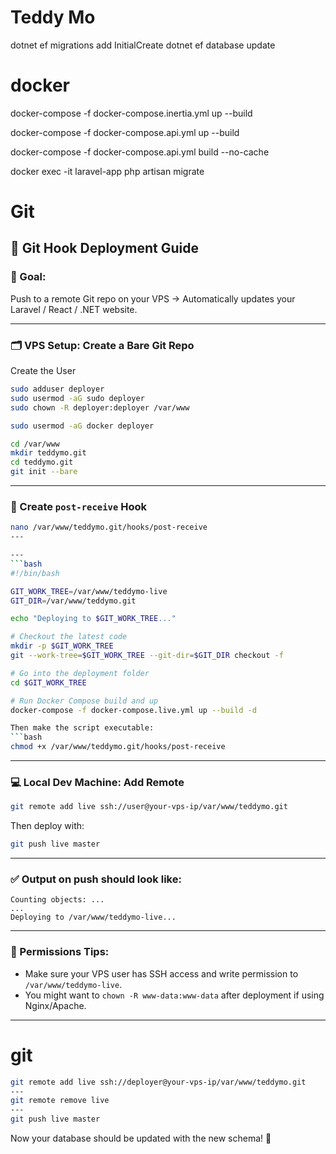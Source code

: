 # Teddy Mo

dotnet ef migrations add InitialCreate
dotnet ef database update
# docker

docker-compose -f docker-compose.inertia.yml up --build

docker-compose -f docker-compose.api.yml up --build

docker-compose -f docker-compose.api.yml build --no-cache

docker exec -it laravel-app php artisan migrate


# Git

## 🚀 Git Hook Deployment Guide

### 🎯 Goal:
Push to a remote Git repo on your VPS → Automatically updates your Laravel / React / .NET website.

---

### 🗂️ VPS Setup: Create a Bare Git Repo


Create the User
```bash
sudo adduser deployer
sudo usermod -aG sudo deployer
sudo chown -R deployer:deployer /var/www

sudo usermod -aG docker deployer
```

```bash
cd /var/www
mkdir teddymo.git
cd teddymo.git
git init --bare
```

---

### 🔧 Create `post-receive` Hook

```bash
nano /var/www/teddymo.git/hooks/post-receive
---

---
```bash
#!/bin/bash

GIT_WORK_TREE=/var/www/teddymo-live
GIT_DIR=/var/www/teddymo.git

echo "Deploying to $GIT_WORK_TREE..."

# Checkout the latest code
mkdir -p $GIT_WORK_TREE
git --work-tree=$GIT_WORK_TREE --git-dir=$GIT_DIR checkout -f

# Go into the deployment folder
cd $GIT_WORK_TREE

# Run Docker Compose build and up
docker-compose -f docker-compose.live.yml up --build -d

Then make the script executable:
```bash
chmod +x /var/www/teddymo.git/hooks/post-receive
```

---

### 💻 Local Dev Machine: Add Remote

```bash
git remote add live ssh://user@your-vps-ip/var/www/teddymo.git
```

Then deploy with:
```bash
git push live master
```

---

### ✅ Output on push should look like:

```
Counting objects: ...
...
Deploying to /var/www/teddymo-live...
```

---

### 🔐 Permissions Tips:
- Make sure your VPS user has SSH access and write permission to `/var/www/teddymo-live`.
- You might want to `chown -R www-data:www-data` after deployment if using Nginx/Apache.

---

# git

   ```sh
   git remote add live ssh://deployer@your-vps-ip/var/www/teddymo.git
   ---
   git remote remove live
   ---
   git push live master
   ```

Now your database should be updated with the new schema! 🚀